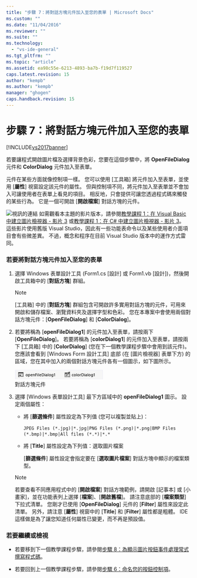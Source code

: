 ```yaml
---
title: "步驟 7：將對話方塊元件加入至您的表單 | Microsoft Docs"
ms.custom: ""
ms.date: "11/04/2016"
ms.reviewer: ""
ms.suite: ""
ms.technology: 
  - "vs-ide-general"
ms.tgt_pltfrm: ""
ms.topic: "article"
ms.assetid: ea98c55e-6213-4893-ba7b-f19d7f119527
caps.latest.revision: 15
author: "kempb"
ms.author: "kempb"
manager: "ghogen"
caps.handback.revision: 15
---
```

# 步驟 7：將對話方塊元件加入至您的表單
[!INCLUDE[vs2017banner](../code-quality/includes/vs2017banner.md)]

若要讓程式開啟圖片檔及選擇背景色彩，您要在這個步驟中，將 **OpenFileDialog** 元件和 **ColorDialog** 元件加入至表單。  
  
 元件在某些方面就像控制項一樣。  您可以使用 \[工具箱\] 將元件加入至表單，並使用 \[**屬性**\] 視窗設定該元件的屬性。  但與控制項不同，將元件加入至表單並不會加入可讓使用者在表單上看見的項目。  相反地，只會提供可讓您透過程式碼來觸發的某些行為。  它是一個可開啟 \[**開啟檔案**\] 對話方塊的元件。  
  
 ![視訊的連結](../data-tools/media/playvideo.png "PlayVideo") 如需觀看本主題的影片版本，請參閱[教學課程 1：在 Visual Basic 中建立圖片檢視器 \- 影片 3](http://go.microsoft.com/fwlink/?LinkId=205213) 或[教學課程 1：在 C\# 中建立圖片檢視器 \- 影片 3](http://go.microsoft.com/fwlink/?LinkId=205202)。  這些影片使用舊版 Visual Studio，因此有一些功能表命令以及某些使用者介面項目會有些微差異。  不過，概念和程序在目前 Visual Studio 版本中的運作方式雷同。  
  
### 若要將對話方塊元件加入至您的表單  
  
1.  選擇 Windows 表單設計工具 \(Form1.cs \[設計\] 或 Form1.vb \[設計\]\)，然後開啟工具箱中的 \[**對話方塊**\] 群組。  
  
    > [!NOTE]
    >  \[工具箱\] 中的 \[**對話方塊**\] 群組包含可開啟許多實用對話方塊的元件，可用來開啟和儲存檔案、瀏覽資料夾及選擇字型和色彩。  您在本專案中會使用兩個對話方塊元件：\[**OpenFileDialog**\] 和 \[**ColorDialog**\]。  
  
2.  若要將稱為 \[**openFileDialog1**\] 的元件加入至表單，請按兩下 \[**OpenFileDialog**\]。  若要將稱為 \[**colorDialog1**\] 的元件加入至表單，請按兩下 \[工具箱\] 中的 \[**ColorDialog**\] \(您在下一個教學課程步驟中會用到該元件\)。您應該會看到 \[Windows Form 設計工具\] 底部 \(在 \[圖片檢視器\] 表單下方\) 的區域，您在其中加入的兩個對話方塊元件各有一個圖示，如下圖所示。  
  
     ![對話方塊元件](../ide/media/express_dialogsadded.png "Express\_DialogsAdded")  
對話方塊元件  
  
3.  選擇 \[Windows 表單設計工具\] 最下方區域中的 **openFileDialog1** 圖示。  設定兩個屬性：  
  
    -   將 \[**篩選條件**\] 屬性設定為下列值 \(您可以複製並貼上\)：  
  
        ```  
        JPEG Files (*.jpg)|*.jpg|PNG Files (*.png)|*.png|BMP Files (*.bmp)|*.bmp|All files (*.*)|*.*  
        ```  
  
    -   將 \[**Title**\] 屬性設定為下列值：選取圖片檔案  
  
         \[**篩選條件**\] 屬性設定會指定要在 \[**選取圖片檔案**\] 對話方塊中顯示的檔案類型。  
  
    > [!NOTE]
    >  若要查看不同應用程式中的 \[**開啟檔案**\] 對話方塊範例，請開啟 \[記事本\] 或 \[小畫家\]，並在功能表列上選擇 \[**檔案**\]、\[**開啟舊檔**\]。  請注意底部的 \[**檔案類型**\] 下拉式清單。  您剛才已使用 \[**OpenFileDialog**\] 元件的 \[**Filter**\] 屬性來設定此清單。  另外，請注意 \[**屬性**\] 視窗中的 \[**Title**\] 和 \[**Filter**\] 屬性都是粗體。  IDE 這樣做是為了讓您知道任何屬性已變更，而不再是預設值。  
  
### 若要繼續或檢視  
  
-   若要移到下一個教學課程步驟，請參閱[步驟 8：為顯示圖片按鈕事件處理常式撰寫程式碼](../ide/step-8-write-code-for-the-show-a-picture-button-event-handler.md)。  
  
-   若要回到上一個教學課程步驟，請參閱[步驟 6：命名您的按鈕控制項](../ide/step-6-name-your-button-controls.md)。